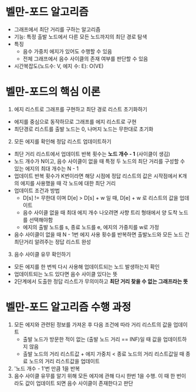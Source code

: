 # 벨만-포드 알고리즘
- 그래프에서 최단 거리를 구하는 알고리즘
- 기능: 특정 출발 노드에서 다른 모든 노드까지의 최단 경로 탐색
- 특징
  - 음수 가중치 에지가 있어도 수행할 수 있음
  - 전체 그래프에서 음수 사이클의 존재 여부를 판단할 수 있음
- 시간복잡도(노드수: V, 에지 수: E): O(VE)

# 벨만-포드의 핵심 이론
1. 에지 리스트로 그래프를 구현하고 최단 경로 리스트 초기화하기
- 에지를 중심으로 동작하므로 그래프를 에지 리스트로 구현
- 최단경로 리스트를 출발 노드는 0, 나머지 노드는 무한대로 초기화
2. 모든 에지를 확인해 정답 리스트 업데이트하기
- 최단 거리 리스트에서 업데이트 반복 횟수는 **노드 개수 - 1** (사이클이 생김)
- 노드 개수가 N이고, 음수 사이클이 없을 때 특정 두 노드의 최단 거리를 구성할 수 있는 에지의 최대 개수는 N - 1
- 업데이트 반복 횟수가 K번이라면 해당 시점에 정답 리스트의 값은 시작점에서 K개의 에지를 사용했을 때 각 노드에 대한 최단 거리
- 업데이트 조건과 방법
  - D[s] != 무한대 이며 D[e] > D[s] + w 일 때, D[e] + w 로 리스트의 값을 업데이트
  - 음수 사이클 없을 때 최대 에지 개수 나오려면 사향 트리 형태에서 양 도착 노드를 선택해야함
  - 에지의 출발 노드를 s, 종료 노드를 e, 에지의 가중치를 w로 가정
- 음수 사이클이 없을 때 N - 1번 에지 사용 횟수를 반복하면 출발노드와 모든 노드 간 최단거리 알려주는 정답 리스트 완성
3. 음수 사이클 유무 확인하기
- 모든 에지를 한 번씩 다시 사용해 업데이트되는 노드 발생하는지 확인
- 업데이트되는 노드 있다면 음수 사이클 있다는 뜻
- 2단계에서 도출한 정답 리스트가 무의미하고 **최단 거리 찾을 수 없는 그래프라는 뜻**

# 벨만-포드 알고리즘 수행 과정
1. 모든 에지와 관련된 정보를 가져온 후 다음 조건에 따라 거리 리스트의 값을 업데이트
   - 출발 노드가 방문한 적이 없는 (출발 노드 거리 == INF)일 때 값을 업데이트하지 않음
   - 출발 노드의 거리 리스트값 + 에지 가중치 < 종료 노드의 거리 리스트값일 때 종료 노드의 거리 리스트값을 업데이트
2. '노드 개수 - 1'번 만큼 1을 반복
3. 음수 사이클 유무를 알기 위해 모든 에지에 관해 다시 한번 1을 수행. 이 때 한 번이라도 값이 업데이트 되면 음수 사이클이 존재한다고 판단